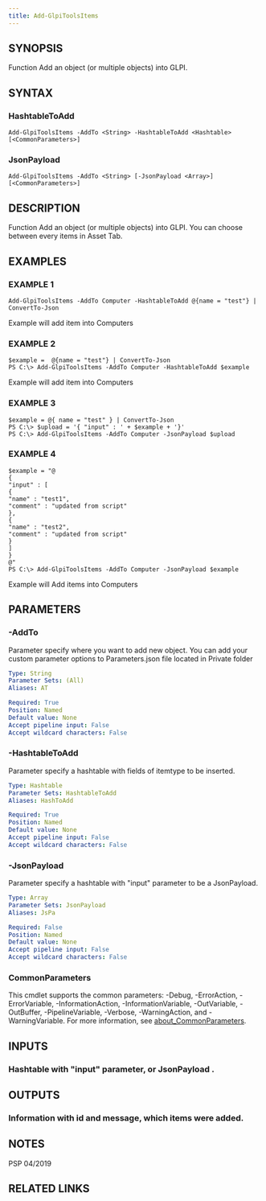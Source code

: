 ```yaml
---
title: Add-GlpiToolsItems
---
```


## SYNOPSIS
Function Add an object (or multiple objects) into GLPI.

## SYNTAX

### HashtableToAdd
```
Add-GlpiToolsItems -AddTo <String> -HashtableToAdd <Hashtable> [<CommonParameters>]
```

### JsonPayload
```
Add-GlpiToolsItems -AddTo <String> [-JsonPayload <Array>] [<CommonParameters>]
```

## DESCRIPTION
Function Add an object (or multiple objects) into GLPI.
You can choose between every items in Asset Tab.

## EXAMPLES

### EXAMPLE 1
```
Add-GlpiToolsItems -AddTo Computer -HashtableToAdd @{name = "test"} | ConvertTo-Json
```

Example will add item into Computers

### EXAMPLE 2
```
$example =  @{name = "test"} | ConvertTo-Json
PS C:\> Add-GlpiToolsItems -AddTo Computer -HashtableToAdd $example
```
Example will add item into Computers

### EXAMPLE 3
```
$example = @{ name = "test" } | ConvertTo-Json
PS C:\> $upload = '{ "input" : ' + $example + '}'
PS C:\> Add-GlpiToolsItems -AddTo Computer -JsonPayload $upload
```

### EXAMPLE 4
```
$example = "@
{
"input" : [
{
"name" : "test1",
"comment" : "updated from script"
},
{
"name" : "test2",
"comment" : "updated from script"
}
]
}
@"
PS C:\> Add-GlpiToolsItems -AddTo Computer -JsonPayload $example
```
Example will Add items into Computers

## PARAMETERS

### -AddTo
Parameter specify where you want to add new object.
You can add your custom parameter options to Parameters.json file located in Private folder

```yaml
Type: String
Parameter Sets: (All)
Aliases: AT

Required: True
Position: Named
Default value: None
Accept pipeline input: False
Accept wildcard characters: False
```

### -HashtableToAdd
Parameter specify a hashtable with fields of itemtype to be inserted.

```yaml
Type: Hashtable
Parameter Sets: HashtableToAdd
Aliases: HashToAdd

Required: True
Position: Named
Default value: None
Accept pipeline input: False
Accept wildcard characters: False
```

### -JsonPayload
Parameter specify a hashtable with "input" parameter to be a JsonPayload.

```yaml
Type: Array
Parameter Sets: JsonPayload
Aliases: JsPa

Required: False
Position: Named
Default value: None
Accept pipeline input: False
Accept wildcard characters: False
```

### CommonParameters
This cmdlet supports the common parameters: -Debug, -ErrorAction, -ErrorVariable, -InformationAction, -InformationVariable, -OutVariable, -OutBuffer, -PipelineVariable, -Verbose, -WarningAction, and -WarningVariable. For more information, see [about_CommonParameters](http://go.microsoft.com/fwlink/?LinkID=113216).

## INPUTS

### Hashtable with "input" parameter, or JsonPayload    .
## OUTPUTS

### Information with id and message, which items were added.
## NOTES
PSP 04/2019

## RELATED LINKS
